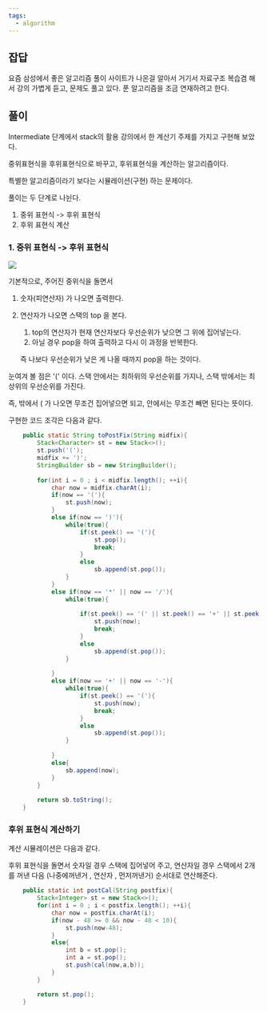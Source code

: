 ```yaml
---
tags:
  - algorithm
---
```




## 잡답

 요즘 삼성에서 좋은 알고리즘 풀이 사이트가 나온걸 알아서 거기서 자료구조 복습겸 해서 강의 가볍게 듣고, 문제도 풀고 있다. 푼 알고리즘을 조금 연재하려고 한다.



## 풀이

  Intermediate 단계에서 stack의 활용 강의에서 한 계산기 주제를 가지고 구현해 보았다.

중위표현식을 후위표현식으로 바꾸고, 후위표현식을 계산하는 알고리즘이다.

특별한 알고리즘이라기 보다는 시뮬레이션(구현) 하는 문제이다.



풀이는 두 단계로 나뉜다.

1. 중위 표현식 -> 후위 표현식
2. 후위 표현식 계산



### 1. 중위 표현식 -> 후위 표현식

![](https://www.dropbox.com/s/uq15bpe0ajvra5g/%EC%8A%A4%ED%81%AC%EB%A6%B0%EC%83%B7%202018-07-27%2023.11.01.jpg?raw=1)

기본적으로, 주어진 중위식을 돌면서 

1. 숫자(피연산자) 가 나오면 출력한다.

2. 연산자가 나오면 스택의 top 을 본다.

   1. top의 연산자가 현재 연산자보다 우선순위가 낮으면 그 위에 집어넣는다.
   2. 아닐 경우 pop을 하여 출력하고 다시 이 과정을 반복한다.

   즉 나보다 우선순위가 낮은 게 나올 때까지 pop을 하는 것이다.

   

눈여겨 볼 점은 '(' 이다. 스택 안에서는 최하위의 우선순위를 가지나, 스택 밖에서는 최상위의 우선순위를 가진다. 

즉, 밖에서 ( 가 나오면 무조건 집어넣으면 되고, 안에서는 무조건 빼면 된다는 뜻이다.





구현한 코드 조각은 다음과 같다.

```java
    public static String toPostFix(String midfix){
        Stack<Character> st = new Stack<>();
        st.push('(');
        midfix += ')';
        StringBuilder sb = new StringBuilder();
 
        for(int i = 0 ; i < midfix.length(); ++i){
            char now = midfix.charAt(i);
            if(now == '('){
                st.push(now);
            }
            else if(now == ')'){
                while(true){
                    if(st.peek() == '('){
                        st.pop();
                        break;
                    }
                    else
                        sb.append(st.pop());
                }
            }
            else if(now == '*' || now == '/'){
                while(true){
 
                    if(st.peek() == '(' || st.peek() == '+' || st.peek() == '-'){
                        st.push(now);
                        break;
                    }
                    else
                        sb.append(st.pop());
                }
 
            }
            else if(now == '+' || now == '-'){
                while(true){
                    if(st.peek() == '('){
                        st.push(now);
                        break;
                    }
                    else
                        sb.append(st.pop());
                }
 
            }
            else{
                sb.append(now);
            }
        }
 
        return sb.toString();
    }
```





### 후위 표현식 계산하기



계산 시뮬레이션은 다음과 같다.

후위 표현식을 돌면서 숫자일 경우 스택에 집어넣어 주고, 연산자일 경우 스택에서 2개를 꺼낸 다음 (나중에꺼낸거 , 연산자 , 먼저꺼낸거) 순서대로 연산해준다. 

```java
	public static int postCal(String postfix){
		Stack<Integer> st = new Stack<>();
		for(int i = 0 ; i < postfix.length(); ++i){
			char now = postfix.charAt(i);
			if(now - 48 >= 0 && now - 48 < 10){
				st.push(now-48);
			}
			else{
				int b = st.pop();
				int a = st.pop();
				st.push(cal(now,a,b));
			}
		}

		return st.pop();
	}
```

